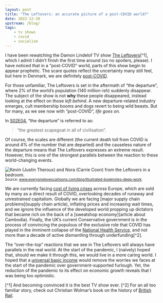 ```yaml
---
layout: post
title: "The Leftovers: an accurate picture of a post-COVID world?"
date: 2022-12-28
upstream: /blog/
tags: 
    - tv shows
    - covid
    - socialism
---
```


I have been rewatching the Damon Lindelof TV show [The Leftovers](https://en.wikipedia.org/wiki/The_Leftovers_(TV_series))[^1], which I admit I didn’t finish the first time around (so no spoilers, please).
I have noticed that in a “post-COVID” world, parts of this show begin to appear prophetic. 
The scare quotes reflect the uncertainty many still feel, but here in Denmark, we are definitely [post-COVID](https://www.dr.dk/nyheder/indland/ordfoerere-glaeder-sig-over-aendret-coronakurs-ingen-oensker-nye-restriktioner). 

For those unfamiliar, The Leftovers is set in the aftermath of “the departure”, where 2% of the world’s population (140 million-ish) suddenly disappear.
The subject of the show is not **why** these people disappeared, instead looking at the effect on those *left behind*.
A new departure-related industry emerges, cult membership booms and dogs revert to being wild beasts. 
But for many, as we see now with “post-COVID”, *life goes on*. 

In [S02E04](https://www.imdb.com/title/tt4550146/), “the departure” is referred to as:

> “the greatest scapegoat in all of civilisation”. 

Of course, the scales are different (the current death toll from COVID is around 4% of the number that are departed) and the causeless nature of the departure means that The Leftovers expresses an extreme result. 
However, this is one of the strongest parallels between the reaction to these world-changing events. 

<img src="https://www.gannett-cdn.com/-mm-/a03e7fcfb1a79443bc714f2c4db4c3dcf594ac12/c=0-307-3062-2037/local/-/media/2017/04/11/USATODAY/USATODAY/636274713860203578-TLO-Kevin-and-Nora-VR-279.jpg" alt="Kevin (Justin Theroux) and Nora (Carrie Coon) from the Leftovers in a bedroom.">
<small>
Source: <a href="https://www.everyonelovescartoons.com/blog/Illustrated-booknotes-deep-work">www.everyonelovescartoons.com/blog/Illustrated-booknotes-deep-work</a>.
</small>


We are currently facing [cost of living crises](https://www.dr.dk/nyheder/penge/flere-danskere-kan-ikke-betale-uforudsete-regninger) across Europe, which are sold by many as a direct result of COVID, overlooking decades of runaway and unrestrained capitalism. 
Globally we are facing [major supply chain problems](supply chain article), inflating prices and increasing wait times, and we ignore the influence of the developed world propping up dictators that became rich on the back of a [sweatshop economy](article about Cambodia). 
Finally, the UK’s current Conservative government is in the process of convincing the populous of the exclusive role that COVID has played in the imminent collapse of the [National Health Service](https://en.wikipedia.org/wiki/National_Health_Service), and not more than a decade of active dismantling through underfunding[^2]. 

The “over-the-top” reactions that we see in The Leftovers will always have parallels in the real world. 
At the start of the pandemic, I (naïvely) hoped that, should we make it through this, we would live in a more caring world. 
I hoped that a [universal basic income]() would remove the worries we faces at the start of the pandemic over government-supported furlough. 
Yet, the reduction of the pandemic to its effect on economic growth reveals that I was being too optimistic. 

[^1] And becoming convinced it is the best TV show ever. 
[^2] For an all too familiar story, check out Christian Wolmar’s book on the history of [British Rail](https://www.christianwolmar.co.uk/book/british-rail/).
